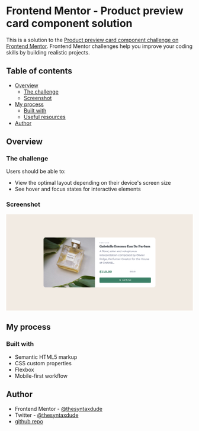 # Frontend Mentor - Product preview card component solution

This is a solution to the
[Product preview card component challenge on Frontend Mentor](https://www.frontendmentor.io/challenges/product-preview-card-component-GO7UmttRfa).
Frontend Mentor challenges help you improve your coding skills by building
realistic projects.

## Table of contents

- [Overview](#overview)
  - [The challenge](#the-challenge)
  - [Screenshot](#screenshot)
- [My process](#my-process)
  - [Built with](#built-with)
  - [Useful resources](#useful-resources)
- [Author](#author)

## Overview

### The challenge

Users should be able to:

- View the optimal layout depending on their device's screen size
- See hover and focus states for interactive elements

### Screenshot

![screenshot](/product-preview-card-component-screenshot.png)

## My process

### Built with

- Semantic HTML5 markup
- CSS custom properties
- Flexbox
- Mobile-first workflow

## Author

- Frontend Mentor -
  [@thesyntaxdude](https://www.frontendmentor.io/profile/thesyntaxdude)
- Twitter - [@thesyntaxdude](https://www.twitter.com/thesyntaxdude)
- [github repo]

[github repo]: github.com/thesyntaxdude/product-preview-card-component-main
